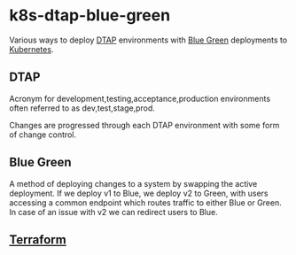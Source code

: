 # k8s-dtap-blue-green

Various ways to deploy [DTAP](https://en.wikipedia.org/wiki/Development,_testing,_acceptance_and_production) environments with [Blue Green](https://en.wikipedia.org/wiki/Blue%E2%80%93green_deployment) deployments to [Kubernetes](https://en.wikipedia.org/wiki/Kubernetes).

## DTAP

Acronym for development,testing,acceptance,production environments often referred to as dev,test,stage,prod.

Changes are progressed through each DTAP environment with some form of change control.

## Blue Green 

A method of deploying changes to a system by swapping the active deployment. If we deploy v1 to Blue, we deploy v2 to Green, with users accessing a common endpoint which routes traffic to either Blue or Green. In case of an issue with v2 we can redirect users to Blue.

## [Terraform](https://en.wikipedia.org/wiki/Terraform_(software))

